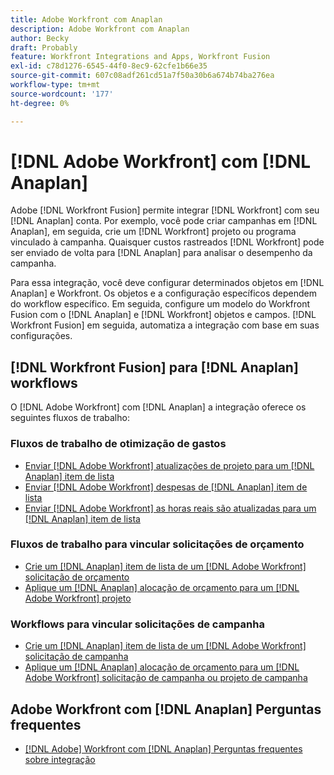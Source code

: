 ```yaml
---
title: Adobe Workfront com Anaplan
description: Adobe Workfront com Anaplan
author: Becky
draft: Probably
feature: Workfront Integrations and Apps, Workfront Fusion
exl-id: c78d1276-6545-44f0-8ec9-62cfe1b66e35
source-git-commit: 607c08adf261cd51a7f50a30b6a674b74ba276ea
workflow-type: tm+mt
source-wordcount: '177'
ht-degree: 0%

---
```


# [!DNL Adobe Workfront] com [!DNL Anaplan]

Adobe [!DNL Workfront Fusion] permite integrar [!DNL Workfront] com seu [!DNL Anaplan] conta. Por exemplo, você pode criar campanhas em [!DNL Anaplan], em seguida, crie um [!DNL Workfront] projeto ou programa vinculado à campanha. Quaisquer custos rastreados [!DNL Workfront] pode ser enviado de volta para [!DNL Anaplan] para analisar o desempenho da campanha.

Para essa integração, você deve configurar determinados objetos em [!DNL Anaplan] e Workfront. Os objetos e a configuração específicos dependem do workflow específico. Em seguida, configure um modelo do Workfront Fusion com o [!DNL Anaplan] e [!DNL Workfront] objetos e campos. [!DNL Workfront Fusion] em seguida, automatiza a integração com base em suas configurações.

## [!DNL Workfront Fusion] para [!DNL Anaplan] workflows

O [!DNL Adobe Workfront] com [!DNL Anaplan] a integração oferece os seguintes fluxos de trabalho:

### Fluxos de trabalho de otimização de gastos

* [Enviar [!DNL Adobe Workfront] atualizações de projeto para um [!DNL Anaplan] item de lista](../../workfront-integrations-and-apps/adobe-workfront-with-anaplan/send-workfront-project-updates-to-anaplan-list-item.md)
* [Enviar [!DNL Adobe Workfront] despesas de [!DNL Anaplan] item de lista](../../workfront-integrations-and-apps/adobe-workfront-with-anaplan/send-workfront-project-expenses-to-anaplan-list-item.md)
* [Enviar [!DNL Adobe Workfront] as horas reais são atualizadas para um [!DNL Anaplan] item de lista](../../workfront-integrations-and-apps/adobe-workfront-with-anaplan/send-workfront-project-actual-hours-updates-to-anaplan-list-item.md)

### Fluxos de trabalho para vincular solicitações de orçamento

* [Crie um [!DNL Anaplan] item de lista de um [!DNL Adobe Workfront] solicitação de orçamento](../../workfront-integrations-and-apps/adobe-workfront-with-anaplan/create-an-anaplan-list-item-from-a-workfront-budget-request.md)
* [Aplique um [!DNL Anaplan] alocação de orçamento para um [!DNL Adobe Workfront] projeto](../../workfront-integrations-and-apps/adobe-workfront-with-anaplan/apply-anaplan-budget-allocation-to-workfront-projects.md)

### Workflows para vincular solicitações de campanha

* [Crie um [!DNL Anaplan] item de lista de um [!DNL Adobe Workfront] solicitação de campanha](../../workfront-integrations-and-apps/adobe-workfront-with-anaplan/create-an-anaplan-list-item-from-a-workfront-campaign-request.md)
* [Aplique um [!DNL Anaplan] alocação de orçamento para um [!DNL Adobe Workfront] solicitação de campanha ou projeto de campanha](../../workfront-integrations-and-apps/adobe-workfront-with-anaplan/apply-anaplan-budget-allocation-to-workfront-campaign-requests-and-projects.md)

## Adobe Workfront com [!DNL Anaplan] Perguntas frequentes

* [[!DNL Adobe] Workfront com [!DNL Anaplan] Perguntas frequentes sobre integração](../../workfront-integrations-and-apps/adobe-workfront-with-anaplan/anaplan-integration-faq.md)
